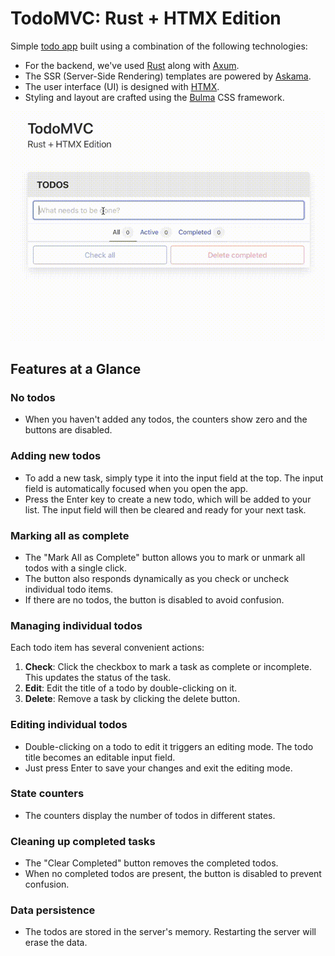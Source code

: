 # TodoMVC: Rust + HTMX Edition

Simple [todo app](https://todomvc.com/) built using a combination of the following technologies:

- For the backend, we've used [Rust](https://www.rust-lang.org/) along with [Axum](https://github.com/tokio-rs/axum).
- The SSR (Server-Side Rendering) templates are powered by [Askama](https://github.com/djc/askama).
- The user interface (UI) is designed with [HTMX](https://htmx.org).
- Styling and layout are crafted using the [Bulma](https://bulma.io) CSS framework.

![todomvc demo](demo.gif)

## Features at a Glance

### No todos
- When you haven't added any todos, the counters show zero and the buttons are disabled.

### Adding new todos
- To add a new task, simply type it into the input field at the top. The input field is automatically focused when you open the app.
- Press the Enter key to create a new todo, which will be added to your list. The input field will then be cleared and ready for your next task.

### Marking all as complete
- The "Mark All as Complete" button allows you to mark or unmark all todos with a single click.
- The button also responds dynamically as you check or uncheck individual todo items.
- If there are no todos, the button is disabled to avoid confusion.

### Managing individual todos
Each todo item has several convenient actions:

1. **Check**: Click the checkbox to mark a task as complete or incomplete. This updates the status of the task.
2. **Edit**: Edit the title of a todo by double-clicking on it.
3. **Delete**: Remove a task by clicking the delete button.

### Editing individual todos
- Double-clicking on a todo to edit it triggers an editing mode. The todo title becomes an editable input field.
- Just press Enter to save your changes and exit the editing mode.

### State counters
- The counters display the number of todos in different states.

### Cleaning up completed tasks
- The "Clear Completed" button removes the completed todos.
- When no completed todos are present, the button is disabled to prevent confusion.

### Data persistence
- The todos are stored in the server's memory. Restarting the server will erase the data. 

